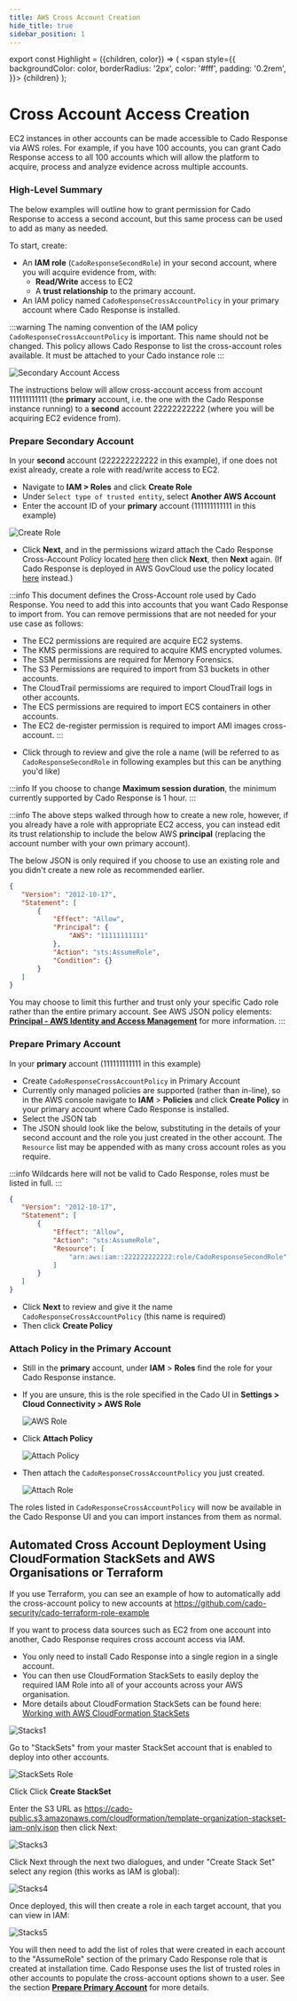 ```yaml
---
title: AWS Cross Account Creation
hide_title: true
sidebar_position: 1
---
```


export const Highlight = ({children, color}) => (
  <span
    style={{
      backgroundColor: color,
      borderRadius: '2px',
      color: '#fff',
      padding: '0.2rem',
    }}>
    {children}
  </span>
);

# Cross Account Access Creation
EC2 instances in other accounts can be made accessible to Cado Response via AWS roles.  For example, if you have 100 accounts, you can grant Cado Response access to all 100 accounts which will allow the platform to acquire, process and analyze evidence across multiple accounts.

### High-Level Summary
The below examples will outline how to grant permission for Cado Response to access a second account, but this same process can be used to add as many as needed.

To start, create:
- An **IAM role** (`CadoResponseSecondRole`) in your second account, where you will acquire evidence from, with:
    - **Read/Write** access to EC2
    - A **trust relationship** to the primary account. 
- An IAM policy named `CadoResponseCrossAccountPolicy` in your primary account where Cado Response is installed.

:::warning
The naming convention of the IAM policy `CadoResponseCrossAccountPolicy` is important.  This name should not be changed.
This policy allows Cado Response to list the cross-account roles available.  It must be attached to your Cado instance role
:::

![Secondary Account Access](/img/secondary.png)

The instructions below will allow cross-account access from account 111111111111 (the **primary** account, i.e. the one with the Cado Response instance running) to a **second** account 22222222222 (where you will be acquiring EC2 evidence from).

### Prepare Secondary Account

In your **second** account (222222222222 in this example), if one does not exist already, create a role with read/write access to EC2.
- Navigate to **IAM > Roles** and click **Create Role**
- Under `Select type of trusted entity`, select **Another AWS Account**
- Enter the account ID of your **primary** account (111111111111 in this example)

![Create Role](/img/create-role.png)

- Click **Next**, and in the permissions wizard attach the Cado Response Cross-Account Policy located [here](https://cado-public.s3.amazonaws.com/policy-in-cross-account.json) then click **Next**, then **Next** again. (If Cado Response is deployed in AWS GovCloud use the policy located [here](https://gov-updates.s3-us-gov-east-1.amazonaws.com/policy-in-cross-account-govcloud.json) instead.)

:::info
This document defines the Cross-Account role used by Cado Response. You need to add this into accounts that you want Cado Response to import from. You can remove permissions that are not needed for your use case as follows:
* The EC2 permissions are required are acquire EC2 systems.
* The KMS permissions are required to acquire KMS encrypted volumes.
* The SSM permissions are required for Memory Forensics.
* The S3 Permissions are required to import from S3 buckets in other accounts.
* The CloudTrail permissioms are required to import CloudTrail logs in other accounts.
* The ECS permissions are required to import ECS containers in other accounts.
* The EC2 de-register permission is required to import AMI images cross-account.
:::


- Click through to review and give the role a name (will be referred to as `CadoResponseSecondRole` in following examples but this can be anything you'd like)

:::info
If you choose to change **Maximum session duration**, the minimum currently supported by Cado Response is 1 hour.
:::

:::info
The above steps walked through how to create a new role, however, if you already have a role with appropriate EC2 access, you can instead edit its trust relationship to include the below AWS **principal** (replacing the account number with your own primary account). 

The below JSON is only required if you choose to use an existing role and you didn't create a new role as recommended earlier.

```json
{
   "Version": "2012-10-17",
   "Statement": [
       {
           "Effect": "Allow",
           "Principal": {
               "AWS": "11111111111"
           },
           "Action": "sts:AssumeRole",
           "Condition": {}
       }
   ]
}
```

You may choose to limit this further and trust only your specific Cado role rather than the entire primary account.  See AWS JSON policy elements: **[Principal - AWS Identity and Access Management](https://docs.aws.amazon.com/IAM/latest/UserGuide/reference_policies_elements_principal.html)** for more information.
:::

### Prepare Primary Account

In your **primary** account (111111111111 in this example)
- Create `CadoResponseCrossAccountPolicy` in Primary Account
- Currently only managed policies are supported (rather than in-line), so in the AWS console navigate to **IAM** > **Policies** and click **Create Policy** in your primary account where Cado Response is installed.
 - Select the JSON tab
- The JSON  should look like the below, substituting in the details of your second account and the role you just created in the other account. The `Resource` list may be appended with as many cross account roles as you require.

:::info
Wildcards here will not be valid to Cado Response, roles must be listed in full.
:::

```json	
{
   "Version": "2012-10-17",
   "Statement": [
       {
           "Effect": "Allow",
           "Action": "sts:AssumeRole",
           "Resource": [
               "arn:aws:iam::222222222222:role/CadoResponseSecondRole"
           ]
       }
   ]
}
```

- Click **Next** to review and give it the name `CadoResponseCrossAccountPolicy` (this name is required)
- Then click **Create Policy**


### Attach Policy in the Primary Account
- Still in the **primary** account, under **IAM** > **Roles** find the role for your Cado Response instance.
- If you are unsure, this is the role specified in the Cado UI in **Settings > Cloud Connectivity > AWS Role**

    ![AWS Role](/img/aws-role.png)

- Click **Attach Policy**
    
    ![Attach Policy](/img/attach-policy.png)

- Then attach the `CadoResponseCrossAccountPolicy` you just created.

    ![Attach Role](/img/attach-permissions.png)

The roles listed in `CadoResponseCrossAccountPolicy` will now be available in the Cado Response UI and you can import instances from them as normal.


## Automated Cross Account Deployment Using CloudFormation StackSets and AWS Organisations or Terraform

If you use Terraform, you can see an example of how to automatically add the cross-account policy to new accounts at https://github.com/cado-security/cado-terraform-role-example

If you want to process data sources such as EC2 from one account into another, Cado Response requires cross account access via IAM. 
- You only need to install Cado Response into a single region in a single account. 
- You can then use CloudFormation StackSets to easily deploy the required IAM Role into all of your accounts across your AWS organisation.
- More details about CloudFormation StackSets can be found here: [Working with AWS CloudFormation StackSets](https://docs.aws.amazon.com/AWSCloudFormation/latest/UserGuide/what-is-cfnstacksets.html)

![Stacks1](/img/stacks1.png)

Go to "StackSets" from your master StackSet account that is enabled to deploy into other accounts.

![StackSets Role](/img/stacks2.png)

Click Click **<Highlight color="#F78631">Create StackSet</Highlight>**

Enter the S3 URL as https://cado-public.s3.amazonaws.com/cloudformation/template-organization-stackset-iam-only.json then click Next:

![Stacks3](/img/stacks3.png)

Click Next through the next two dialogues, and under "Create Stack Set" select any region (this works as IAM is global):

![Stacks4](/img/stacks4.png)

Once deployed, this will then create a role in each target account, that you can view in IAM:

![Stacks5](/img/stacks5.png)

You will then need to add the list of roles that were created in each account to the "AssumeRole" section of the primary Cado Response role that is created at installation time. Cado Response uses the list of trusted roles in other accounts to populate the cross-account options shown to a user.  See the section **[Prepare Primary Account](#prepare-primary-account)** for more details.
